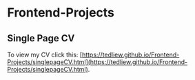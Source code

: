 # Frontend-Projects

## Single Page CV
To view my CV click this: [https://tedliew.github.io/Frontend-Projects/singlepageCV.html](https://tedliew.github.io/Frontend-Projects/singlepageCV.html).
